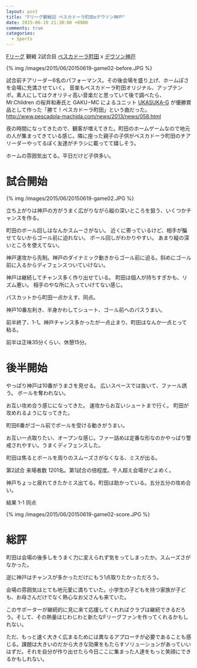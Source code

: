 ```yaml
---
layout: post
title: "Fリーグ観戦記 ペスカドーラ町田xデウソン神戸"
date: 2015-06-19 21:30:00 +0900
comments: true
categories:
  - Sports
---
```

[ペスカドーラ町田]: http://www.pescadola-machida.com/
[デウソン神戸]: http://www.deucao-kobe.com/
[UKASUKA-G]: http://mifa.co.jp/member

[Fリーグ](http://www.fleague.jp/) 観戦 2試合目 [ペスカドーラ町田] x [デウソン神戸]

{% img /images/2015/06/20150619-game02-before.JPG %}

試合前チアリーダー6名のパフォーマンス。その後会場を盛り上げ、ホームぽさを会場に充満させていく。
音楽もペスカドーラ町田オリジナル、アップテンポ。素人にしてはクオリティ高い音楽だと思っていて後で調べたら、	
Mr.Children の桜井和寿氏と GAKU−MC によるユニット [UKASUKA-G] が優勝賞品として作った「勝て！ペスカドーラ町田」という曲だった。http://www.pescadola-machida.com/news/2013/news/058.html

夜の時間になってきたので、観客が増えてきた。町田のホームゲームなので地元の人が集まってきている感じ。隣に座った親子の子供がペスカドーラ町田のチアリーダーやってるぽく友達がチラシに載ってて嬉しそう。

ホームの雰囲気出てる。平日だけど子供多い。

# 試合開始
{% img /images/2015/06/20150619-game02.JPG %}

立ち上がりは神戸の方がうまく広がりながら縦の深いところを狙う、いくつかチャンスを作る。

<!-- more -->

町田のボール回しはなんかスムーさがない。
近くに寄っているけど、相手が騙せてないからゴール前に迫れない。
ボール回しがわかりやすい。
あまり縦の深いところを使えてない。

神戸速攻から先制。神戸のダイナミック動きからゴール前に迫る。斜めにゴール前に入るからディフェンスついていけない。

神戸は継続してチャンス多く作り出せている。
町田は個人が持ちすぎかも、リズム悪い。
相手のやな所に入っていけてない感じ。

パスカットから町田一点かえす、同点。

神戸10番左利き、半身かわしてシュート、ゴール前へのパスうまい。

前半終了、1-1。神戸チャンス多かったが一点止まり、町田はなんか一点とって粘る。

前半は正味35分くらい、休憩15分。

# 後半開始

やっぱり神戸は10番がうまさを見せる。
広いスペースでは抜いて、ファール誘う。
ボールを奪われない。

お互い攻め合う感じになってきた。
速攻からお互いシュートまで行く。
町田が攻めれるようになってきた。

町田6番がゴール前でボールを受ける動きがうまい。

お互い一点取りたい、オープンな感じ。ファー詰めは定番な形なのかやっぱり警戒されやすい。うまくディフェンスした。

町田は焦るとボールを周りのスムーズさがなくなる、ミスが出る。

第2試合 来場者数 1201名。第1試合の倍程度。千人超え会場がどよめく。

神戸ちょっと疲れてきたかミス出てる。町田は助かっている。五分五分の攻め合い。

結果 1-1 同点

{% img /images/2015/06/20150619-game02-score.JPG %}

# 総評

町田は会場の後多しをうまく力に変えられず気をってしまったか。スムーズさがなかった。

逆に神戸はチャンスが多かっただけにもう1点取りたかっただろう。

会場の雰囲気はとても地元愛に満ちていた。小学生の子どもを持つ家族が子ども、お母さんだけでなく熱心なお父さんも来ていた。

このサポーターが継続的に見に来て応援してくれればクラブは継続できるだろう。そして、その熱量はじわじわと新たなFリーグファンを作ってくれるかもしれない。

ただ、もっと速く大きく広まるためには異なるアプローチが必要であることも感じる。課題は大きいのだから大きな効果をもたらすソリューションがあっていいはずだ。それを自分が作り出せたら今日ここに集まった人達をもっと笑顔にできるかもしれない。